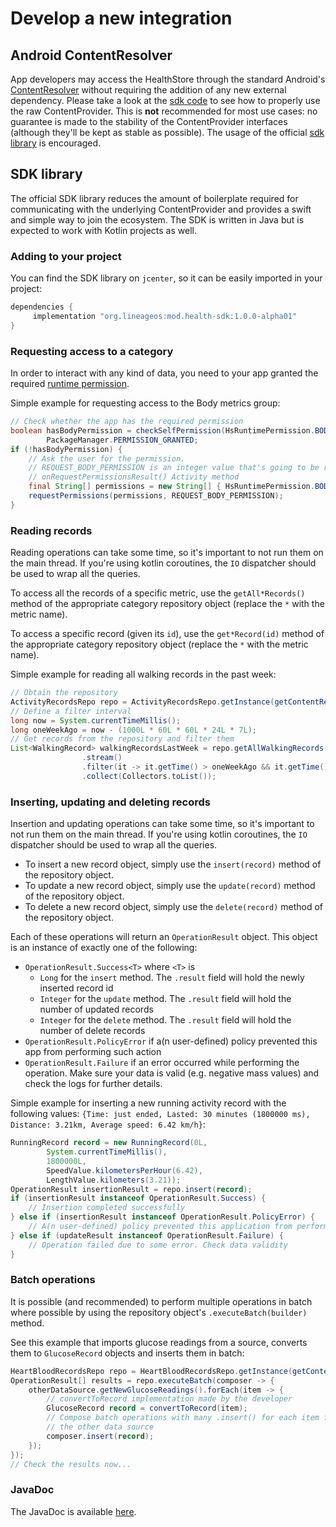 # Develop a new integration

## Android ContentResolver

App developers may access the HealthStore through the standard Android's
[ContentResolver](https://developer.android.com/guide/topics/providers/content-provider-basics)
without requiring the addition of any new external dependency. Please take a look
at the [sdk code](/sdk/src/main/java/org/lineageos/mod/health/sdk/) to see how to properly use
the raw ContentProvider.
This is **not** recommended for most use cases: no guarantee is made to the stability of the
ContentProvider interfaces (although they'll be kept as stable as possible).
The usage of the official [sdk library](#sdk-library) is encouraged.

## SDK library

The official SDK library reduces the amount of boilerplate required for communicating
with the underlying ContentProvider and provides a swift and simple way to join the
ecosystem. The SDK is written in Java but is expected to work with Kotlin projects as well.

### Adding to your project

You can find the SDK library on `jcenter`, so it can be easily imported in your project:

```groovy
dependencies {
     implementation "org.lineageos:mod.health-sdk:1.0.0-alpha01"
}
```

### Requesting access to a category

In order to interact with any kind of data, you need to your app granted the required
[runtime permission](https://developer.android.com/distribute/best-practices/develop/runtime-permissions).

Simple example for requesting access to the Body metrics group:

```java
// Check whether the app has the required permission
boolean hasBodyPermission = checkSelfPermission(HsRuntimePermission.BODY) ==
        PackageManager.PERMISSION_GRANTED;
if (!hasBodyPermission) {
    // Ask the user for the permission.
    // REQUEST_BODY_PERMISSION is an integer value that's going to be re-used in the
    // onRequestPermissionsResult() Activity method
    final String[] permissions = new String[] { HsRuntimePermission.BODY };
    requestPermissions(permissions, REQUEST_BODY_PERMISSION);
}
```

### Reading records

Reading operations can take some time, so it's important to not run them
on the main thread. If you're using kotlin coroutines, the `IO` dispatcher
should be used to wrap all the queries.

To access all the records of a specific metric, use the `getAll*Records()` method
of the appropriate category repository object (replace the `*` with the metric name).

To access a specific record (given its `id`), use the `get*Record(id)` method
of the appropriate category repository object (replace the `*` with the metric name).

Simple example for reading all walking records in the past week:

```java
// Obtain the repository
ActivityRecordsRepo repo = ActivityRecordsRepo.getInstance(getContentResolver());
// Define a filter interval
long now = System.currentTimeMillis();
long oneWeekAgo = now - (1000L * 60L * 60L * 24L * 7L);
// Get records from the repository and filter them
List<WalkingRecord> walkingRecordsLastWeek = repo.getAllWalkingRecords()
                .stream()
                .filter(it -> it.getTime() > oneWeekAgo && it.getTime() < now)
                .collect(Collectors.toList());
```

### Inserting, updating and deleting records

Insertion and updating operations can take some time, so it's important to not
run them on the main thread. If you're using kotlin coroutines, the `IO`
dispatcher should be used to wrap all the queries.

- To insert a new record object, simply use the `insert(record)` method of the repository object.
- To update a new record object, simply use the `update(record)` method of the repository object.
- To delete a new record object, simply use the `delete(record)` method of the repository object.

Each of these operations will return an `OperationResult` object. This object is an instance
of exactly one of the following:

- `OperationResult.Success<T>` where `<T>` is 
    - `Long` for the `insert` method. The `.result` field will hold the newly inserted record id 
    - `Integer` for the `update` method. The `.result` field will hold the number of updated records
    - `Integer` for the `delete` method. The `.result` field will hold the number of delete records
- `OperationResult.PolicyError` if a(n user-defined) policy prevented this app from performing
   such action
- `OperationResult.Failure` if an error occurred while performing the operation. Make sure your
   data is valid (e.g. negative mass values) and check the logs for further details.

Simple example for inserting a new running activity record with the following values:
`{Time: just ended, Lasted: 30 minutes (1800000 ms), Distance: 3.21km, Average speed: 6.42 km/h}`:

```java
RunningRecord record = new RunningRecord(0L,
        System.currentTimeMillis(), 
        1800000L,
        SpeedValue.kilometersPerHour(6.42),
        LengthValue.kilometers(3.21));
OperationResult insertionResult = repo.insert(record);
if (insertionResult instanceof OperationResult.Success) {
    // Insertion completed successfully
} else if (insertionResult instanceof OperationResult.PolicyError) {
    // A(n user-defined) policy prevented this application from performing this action
} else if (updateResult instanceof OperationResult.Failure) {
    // Operation failed due to some error. Check data validity
}
```

### Batch operations

It is possible (and recommended) to perform multiple operations in batch where possible by
using the repository object's `.executeBatch(builder)` method.

See this example that imports glucose readings from a source, converts them to `GlucoseRecord`
objects and inserts them in batch:

```java
HeartBloodRecordsRepo repo = HeartBloodRecordsRepo.getInstance(getContentResolver());
OperationResult[] results = repo.executeBatch(composer -> {
    otherDataSource.getNewGlucoseReadings().forEach(item -> {
        // convertToRecord implementation made by the developer
        GlucoseRecord record = convertToRecord(item);
        // Compose batch operations with many .insert() for each item from the
        // the other data source
        composer.insert(record);
    });
});
// Check the results now...
```

### JavaDoc

The JavaDoc is available
[here](https://healthstore.github.io/android_vendor_lineage_health/javadocs/index.html).

